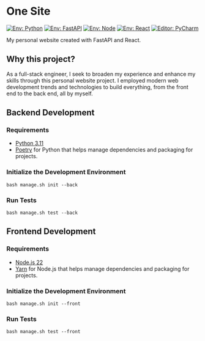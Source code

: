 # One Site

[![Env: Python](https://img.shields.io/badge/python-v3.11-blue?logo=python)](https://docs.python.org/3.11/)
[![Env: FastAPI](https://img.shields.io/badge/FastAPI-v0.112.0-009485?logo=fastapi)](https://fastapi.tiangolo.com/)
[![Env: Node](https://img.shields.io/badge/Node.js-v22.5-417e38?logo=node.js)](https://nodejs.org/)
[![Env: React](https://img.shields.io/badge/React-v18.3.1-087ea4?logo=react)](https://react.dev/)
[![Editor: PyCharm](https://img.shields.io/badge/PyCharm-000?logo=pycharm)](https://pleiades.io/help/pycharm/getting-started.html)

My personal website created with FastAPI and React.

## Why this project?

As a full-stack engineer, I seek to broaden my experience and enhance my skills through
this personal website project. I employed modern web development trends and technologies
to build everything, from the front end to the back end, all by myself.

## Backend Development

### Requirements

- [Python 3.11](https://docs.python.org/3.11/)
- [Poetry](https://python-poetry.org/) for Python that helps manage dependencies and
  packaging for projects.

### Initialize the Development Environment

```shell
bash manage.sh init --back
```

### Run Tests

```shell
bash manage.sh test --back
```

## Frontend Development

### Requirements

- [Node.js 22](https://nodejs.org/docs/latest/api/)
- [Yarn](https://www.npmjs.com/package/yarn) for Node.js that helps manage dependencies
  and packaging for projects.

### Initialize the Development Environment

```shell
bash manage.sh init --front
```

### Run Tests

```shell
bash manage.sh test --front
```
